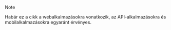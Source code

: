> [!NOTE]
> Habár ez a cikk a webalkalmazásokra vonatkozik, az API-alkalmazásokra és mobilalkalmazásokra egyaránt érvényes.
> 
> 



<!--HONumber=Nov16_HO2-->


